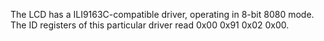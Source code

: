 The LCD has a ILI9163C-compatible driver, operating in 8-bit 8080 mode.
The ID registers of this particular driver read 0x00 0x91 0x02 0x00.
